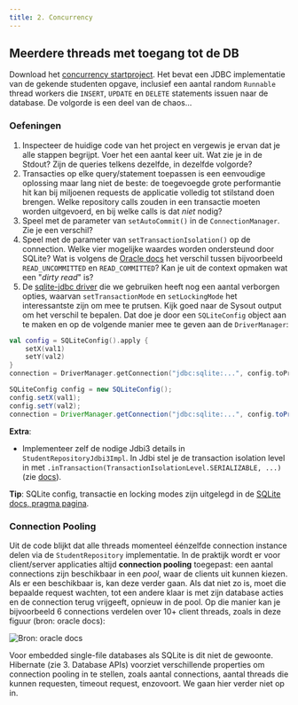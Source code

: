 ```yaml
---
title: 2. Concurrency
---
```


## Meerdere threads met toegang tot de DB

Download het [concurrency startproject](/concurrency.zip). Het bevat een JDBC implementatie van de gekende studenten opgave, inclusief een aantal random `Runnable` thread workers die `INSERT`, `UPDATE` en `DELETE` statements issuen naar de database. De volgorde is een deel van de chaos... 

### Oefeningen

1. Inspecteer de huidige code van het project en vergewis je ervan dat je alle stappen begrijpt. Voer het een aantal keer uit. Wat zie je in de Stdout? Zijn de queries telkens dezelfde, in dezelfde volgorde? 
2. Transacties op elke query/statement toepassen is een eenvoudige oplossing maar lang niet de beste: de toegevoegde grote performantie hit kan bij miljoenen requests de applicatie volledig tot stilstand doen brengen. Welke repository calls zouden in een transactie moeten worden uitgevoerd, en bij welke calls is dat _niet_ nodig?
3. Speel met de parameter van `setAutoCommit()` in de `ConnectionManager`. Zie je een verschil? 
4. Speel met de parameter van `setTransactionIsolation()` op de connection. Welke vier mogelijke waardes worden ondersteund door SQLite? Wat is volgens de [Oracle docs](https://docs.oracle.com/cd/E19830-01/819-4721/beamv/index.html) het verschil tussen bijvoorbeeld `READ_UNCOMMITTED` en `READ_COMMITTED`? Kan je uit de context opmaken wat een "_dirty read_" is?
5. De [sqlite-jdbc driver](https://github.com/xerial/sqlite-jdbc) die we gebruiken heeft nog een aantal verborgen opties, waarvan `setTransactionMode` en `setLockingMode` het interessantste zijn om mee te prutsen. Kijk goed naar de Sysout output om het verschil te bepalen. Dat doe je door een `SQLiteConfig` object aan te maken en op de volgende manier mee te geven aan de `DriverManager`:

<div class="devselect">

```kt
val config = SQLiteConfig().apply {
    setX(val1)
    setY(val2)
}
connection = DriverManager.getConnection("jdbc:sqlite:...", config.toProperties())
```

```java
SQLiteConfig config = new SQLiteConfig();
config.setX(val1);
config.setY(val2);
connection = DriverManager.getConnection("jdbc:sqlite:...", config.toProperties());
```
</div>

**Extra**:

- Implementeer zelf de nodige Jdbi3 details in `StudentRepositoryJdbi3Impl`. In Jdbi stel je de transaction isolation level in met `.inTransaction(TransactionIsolationLevel.SERIALIZABLE, ...)` (zie [docs](https://jdbi.org)).

**Tip**: SQLite config, transactie en locking modes zijn uitgelegd in de [SQLite docs, pragma pagina](https://sqlite.org/pragma.html). 

### Connection Pooling

Uit de code blijkt dat alle threads momenteel éénzelfde connection instance delen via de `StudentRepository` implementatie. In de praktijk wordt er voor client/server applicaties altijd **connection pooling** toegepast: een aantal connections zijn beschikbaar in een _pool_, waar de clients uit kunnen kiezen. Als er een beschikbaar is, kan deze verder gaan. Als dat niet zo is, moet die bepaalde request wachten, tot een andere klaar is met zijn database acties en de connection terug vrijgeeft, opnieuw in de pool. Op die manier kan je bijvoorbeeld 6 connections verdelen over 10+ client threads, zoals in deze figuur (bron: oracle docs):

![](/img/connectionpool.gif "Bron: oracle docs")

Voor embedded single-file databases als SQLite is dit niet de gewoonte. Hibernate (zie 3. Database APIs) voorziet verschillende properties om connection pooling in te stellen, zoals aantal connections, aantal threads die kunnen requesten, timeout request, enzovoort. We gaan hier verder niet op in. 

